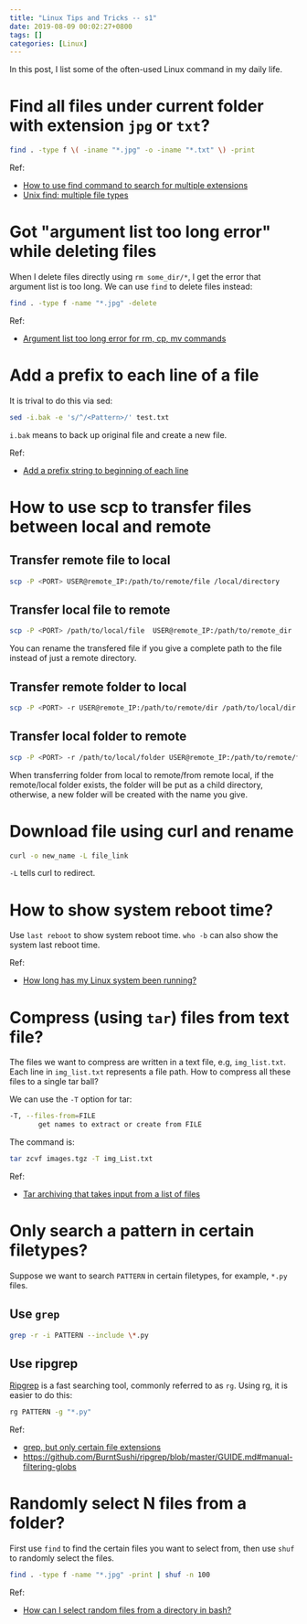 ```yaml
---
title: "Linux Tips and Tricks -- s1"
date: 2019-08-09 00:02:27+0800
tags: []
categories: [Linux]
---
```


In this post, I list some of the often-used Linux command in my daily life.

<!--more-->

# Find all files under current folder with extension `jpg` or `txt`?

```bash
find . -type f \( -iname "*.jpg" -o -iname "*.txt" \) -print
```

Ref:

+ [How to use find command to search for multiple extensions](https://unix.stackexchange.com/q/15308/221410)
+ [Unix find: multiple file types](https://stackoverflow.com/q/7190565/6064933)

# Got "argument list too long error" while deleting files

When I delete files directly using `rm some_dir/*`, I get the error that
argument list is too long. We can use `find` to delete files instead:

```bash
find . -type f -name "*.jpg" -delete
```

Ref:

+ [Argument list too long error for rm, cp, mv commands](https://stackoverflow.com/q/11289551/6064933)

# Add a prefix to each line of a file

It is trival to do this via sed:

```bash
sed -i.bak -e 's/^/<Pattern>/' test.txt
```

`i.bak` means to back up original file and create a new file.

Ref:

+ [Add a prefix string to beginning of each line](https://stackoverflow.com/q/2099471/6064933)

# How to use scp to transfer files between local and remote

## Transfer remote file to local

```bash
scp -P <PORT> USER@remote_IP:/path/to/remote/file /local/directory
```

## Transfer local file to remote

```bash
scp -P <PORT> /path/to/local/file  USER@remote_IP:/path/to/remote_dir
```

You can rename the transfered file if you give a complete path to the file
instead of just a remote directory.

## Transfer remote folder to local

```bash
scp -P <PORT> -r USER@remote_IP:/path/to/remote/dir /path/to/local/dir
```

## Transfer local folder to remote

```bash
scp -P <PORT> -r /path/to/local/folder USER@remote_IP:/path/to/remote/folder
```

When transferring folder from local to remote/from remote local, if the
remote/local folder exists, the folder will be put as a child directory,
otherwise, a new folder will be created with the name you give.

# Download file using curl and rename

```bash
curl -o new_name -L file_link
```

`-L` tells curl to redirect.

# How to show system reboot time?

Use `last reboot` to show system reboot time. `who -b` can also show the system
last reboot time.

Ref:

+ [How long has my Linux system been running?](https://unix.stackexchange.com/q/131775/221410)

# Compress (using `tar`) files from text file?

The files we want to compress are written in a text file, e.g, `img_list.txt`.
Each line in `img_list.txt` represents a file path. How to compress all these
files to a single tar ball?

We can use the `-T` option for tar:

```bash
-T, --files-from=FILE
       get names to extract or create from FILE
```

The command is:

```bash
tar zcvf images.tgz -T img_List.txt
```

Ref:

+ [Tar archiving that takes input from a list of files](https://stackoverflow.com/q/8033857/6064933)

# Only search a pattern in certain filetypes?

Suppose we want to search `PATTERN` in certain filetypes, for example, `*.py`
files.

## Use `grep`

```bash
grep -r -i PATTERN --include \*.py
```

## Use ripgrep

[Ripgrep](https://github.com/BurntSushi/ripgrep) is a fast searching tool,
commonly referred to as `rg`. Using rg, it is easier to do this:

```bash
rg PATTERN -g "*.py"
```

Ref:

+ [grep, but only certain file extensions](https://stackoverflow.com/q/12516937/6064933)
+ https://github.com/BurntSushi/ripgrep/blob/master/GUIDE.md#manual-filtering-globs


# Randomly select N files from a folder?

First use `find` to find the certain files you want to select from, then use
`shuf` to randomly select the files.

```bash
find . -type f -name "*.jpg" -print | shuf -n 100
```

Ref:

+ [How can I select random files from a directory in bash?](https://stackoverflow.com/q/414164/6064933)
